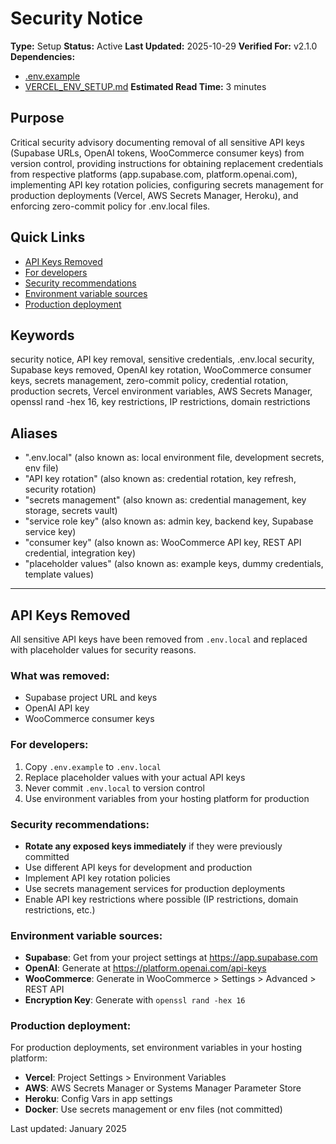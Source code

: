 # Security Notice

**Type:** Setup
**Status:** Active
**Last Updated:** 2025-10-29
**Verified For:** v2.1.0
**Dependencies:**
- [.env.example](../../.env.example)
- [VERCEL_ENV_SETUP.md](VERCEL_ENV_SETUP.md)
**Estimated Read Time:** 3 minutes

## Purpose
Critical security advisory documenting removal of all sensitive API keys (Supabase URLs, OpenAI tokens, WooCommerce consumer keys) from version control, providing instructions for obtaining replacement credentials from respective platforms (app.supabase.com, platform.openai.com), implementing API key rotation policies, configuring secrets management for production deployments (Vercel, AWS Secrets Manager, Heroku), and enforcing zero-commit policy for .env.local files.

## Quick Links
- [API Keys Removed](#api-keys-removed)
- [For developers](#for-developers)
- [Security recommendations](#security-recommendations)
- [Environment variable sources](#environment-variable-sources)
- [Production deployment](#production-deployment)

## Keywords
security notice, API key removal, sensitive credentials, .env.local security, Supabase keys removed, OpenAI key rotation, WooCommerce consumer keys, secrets management, zero-commit policy, credential rotation, production secrets, Vercel environment variables, AWS Secrets Manager, openssl rand -hex 16, key restrictions, IP restrictions, domain restrictions

## Aliases
- ".env.local" (also known as: local environment file, development secrets, env file)
- "API key rotation" (also known as: credential rotation, key refresh, security rotation)
- "secrets management" (also known as: credential management, key storage, secrets vault)
- "service role key" (also known as: admin key, backend key, Supabase service key)
- "consumer key" (also known as: WooCommerce API key, REST API credential, integration key)
- "placeholder values" (also known as: example keys, dummy credentials, template values)

---


## API Keys Removed

All sensitive API keys have been removed from `.env.local` and replaced with placeholder values for security reasons.

### What was removed:
- Supabase project URL and keys
- OpenAI API key
- WooCommerce consumer keys

### For developers:
1. Copy `.env.example` to `.env.local`
2. Replace placeholder values with your actual API keys
3. Never commit `.env.local` to version control
4. Use environment variables from your hosting platform for production

### Security recommendations:
- **Rotate any exposed keys immediately** if they were previously committed
- Use different API keys for development and production
- Implement API key rotation policies
- Use secrets management services for production deployments
- Enable API key restrictions where possible (IP restrictions, domain restrictions, etc.)

### Environment variable sources:
- **Supabase**: Get from your project settings at https://app.supabase.com
- **OpenAI**: Generate at https://platform.openai.com/api-keys
- **WooCommerce**: Generate in WooCommerce > Settings > Advanced > REST API
- **Encryption Key**: Generate with `openssl rand -hex 16`

### Production deployment:
For production deployments, set environment variables in your hosting platform:
- **Vercel**: Project Settings > Environment Variables
- **AWS**: AWS Secrets Manager or Systems Manager Parameter Store
- **Heroku**: Config Vars in app settings
- **Docker**: Use secrets management or env files (not committed)

Last updated: January 2025
